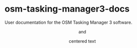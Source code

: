 # osm-tasking-manager3-docs

User documentation for the OSM Tasking Manager 3 software.







<p style="text-align: center;"> and </p>

<p align="center">centered text</p>

